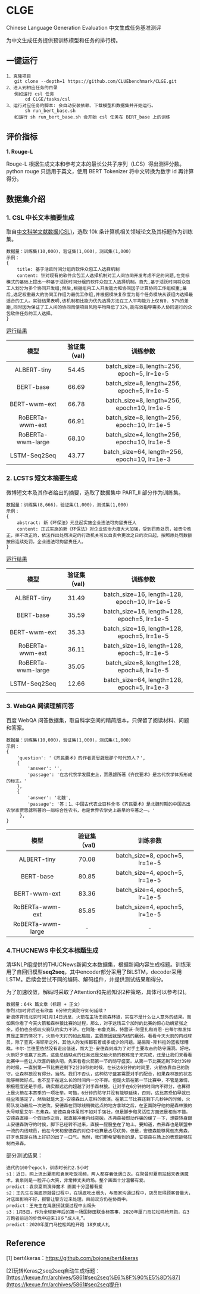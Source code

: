 # CLGE
Chinese Language Generation Evaluation 中文生成任务基准测评

为中文生成任务提供预训练模型和任务的排行榜。

## 一键运行

```
1、克隆项目 
   git clone --depth=1 https://github.com/CLUEbenchmark/CLGE.git
2、进入到相应任务的目录
   例如运行 csl 任务
       cd CLGE/tasks/csl  
3、运行对应任务的脚本: 会自动安装依赖、下载模型和数据集并开始运行。
       sh run_bert_base.sh
   如运行 sh run_bert_base.sh 会开始 csl 任务在 BERT_base 上的训练
```

## 评价指标

**1. Rouge-L**

Rouge-L 根据生成文本和参考文本的最长公共子序列（LCS）得出测评分数。
python rouge 只适用于英文，使用 BERT Tokenizer 将中文转换为数字 id 再计算得分。


## 数据集介绍

### **1. CSL 中长文本摘要生成**

取自[中文科学文献数据(CSL)](https://github.com/P01son6415/chinese-scientific-literature-dataset)，选取 10k 条计算机相关领域论文及其标题作为训练集。

```
数据量：训练集(10,000)，验证集(1,000)，测试集(1,000)
示例：
{
    title: 基于活跃时间分组的软件众包工人选择机制
    content: 针对现有的软件众包工人选择机制对工人间协同开发考虑不足的问题,在竞标模式的基础上提出一种基于活跃时间分组的软件众包工人选择机制。首先,基于活跃时间将众包工人划分为多个协同开发组;然后,根据组内工人开发能力和协同因子计算协同工作组权重;最后,选定权重最大的协同工作组为最优工作组,并根据模块复杂度为每个任务模块从该组内选择最适合的工人。实验结果表明,该机制相比能力优先选择方法在工人平均能力上仅有0. 57%的差距,同时因为保证了工人间的协同而使项目风险平均降低了32%,能有效指导需多人协同进行的众包软件任务的工人选择。
}
```

[运行结果](docs/csl.md)

|         模型          | 验证集（val) |               训练参数              |
| :-------------------: | :----------: |  :--------------------------------: |
|      ALBERT-tiny      |    54.45     |  batch_size=8, length=256, epoch=5, lr=1e-5  |
|       BERT-base       |    66.69     | batch_size=8, length=256, epoch=5, lr=1e-5  |
|     BERT-wwm-ext      |    66.78     |  batch_size=8, length=256, epoch=10, lr=1e-5 |
|    RoBERTa-wwm-ext    |    66.91     |  batch_size=8, length=256, epoch=10, lr=1e-5 |
|   RoBERTa-wwm-large   |    68.10     |  batch_size=4, length=256, epoch=10, lr=1e-5 |
|     LSTM-Seq2Seq      |    43.77     |  batch_size=64, length=256, epoch=10, lr=1e-3 |

### **2. LCSTS 短文本摘要生成**

微博短文本及其作者给出的摘要，选取了数据集中 PART_II 部分作为训练集。

```
数据量：训练集(8,666)，验证集(1,000)，测试集(1,000)
示例：
{
    abstract: 新《环保法》元旦起实施企业违法可拘留责任人
    content: 正式实施的新《环保法》对企业惩治力度大大加强，受到罚款处罚，被责令改正，拒不改正的，依法作出处罚决定的行政机关可以自责令更改之日的次日起，按照原处罚数额按日连续处罚。企业违法可拘留责任人。
}
```

[运行结果](docs/lcsts.md)

|         模型          | 验证集（val) |               训练参数              |
| :-------------------: | :----------: |  :--------------------------------: |
|      ALBERT-tiny      |    31.49     |  batch_size=16, length=128, epoch=10, lr=1e-5  |
|       BERT-base       |    35.59     |  batch_size=16, length=128, epoch=5, lr=1e-5  |
|     BERT-wwm-ext      |    35.33     |  batch_size=16, length=128, epoch=5, lr=1e-5 |
|    RoBERTa-wwm-ext    |    36.11     |  batch_size=16, length=128, epoch=5, lr=1e-5 |
|   RoBERTa-wwm-large   |    35.05     |  batch_size=8, length=128, epoch=8, lr=1e-5  |
|     LSTM-Seq2Seq      |    12.66     |  batch_size=64, length=128, epoch=5, lr=1e-3 |


### **3. WebQA 阅读理解问答**

百度 WebQA 问答数据集，取自科学空间的精简版本，只保留了阅读材料、问题和答案。

```
数据量：训练集(10,000)，验证集(1,000)，测试集(1,000)
示例：
{
    'question': '《齐民要术》的作者贾思勰是那个时代的人？',
    {
        'answer': '', 
        'passage': '在古代农学发展史上，贾思勰所著《齐民要术》是古代农学体系形成的标志。'
    },
    {
        'answer': '北魏',
        'passage': '答：1、中国古代农业百科全书《齐民要术》是北魏时期的中国杰出农学家贾思勰所著的一部综合性农书，也是世界农学史上最早的专著之一。'
     },
}
```

|         模型          | 验证集（val) |               训练参数              |
| :-------------------: | :----------: |  :--------------------------------: |
|      ALBERT-tiny      |    70.08     |  batch_size=8, epoch=5, lr=1e-5  |
|       BERT-base       |    80.85     |  batch_size=4, epoch=5, lr=1e-5  |
|     BERT-wwm-ext      |    83.36     |  batch_size=4, epoch=5, lr=1e-5 |
|    RoBERTa-wwm-ext    |    85.85     |  batch_size=4, epoch=5, lr=1e-5 |
|   RoBERTa-wwm-large   |    -     |  - |

### 4.THUCNEWS 中长文本标题生成

清华NLP组提供的THUCNews新闻文本数据集，根据新闻内容生成标题。训练采用了自回归模型**seq2seq**，其中encoder部分采用了BiLSTM，decoder采用LSTM。后续会尝试不同的编码、解码组件，并提供测试结果和得分。

为了加速收敛，解码时采取了Attention和先验知识2种策略，具体可以参考[2]。

```
数据量：64k 篇文章（标题 + 正文）
惨烈3加时背后还有欣喜 6分钟完美防守如何延续？
新浪体育讯北京时间1月14日消息，火箭在主场击败森林狼，实在不是什么让人意外的结果。而如果你看了今天火箭和森林狼比赛的过程，那么，对于这场三个加时的比赛的惊心动魄紧张之余，恐怕也会感叹火箭队的实力不济。在阿隆-布鲁克斯，特雷沃-阿里扎和肖恩-巴蒂尔都发挥算是正常的情况下，火箭今天打的如此尴尬，主要原因就是内线的羸弱。看看今天火箭的内线球员，除了查克-海耶斯之外，其他人的发挥都有着或多或少的问题。路易斯-斯科拉的篮板球糟糕，卡尔-兰德里依然没有走出低迷，而大卫-安德森则成为了对手主要攻击的防守漏洞。好吧，火箭好歹也赢了比赛，这些总结缺点的任务还是交给火箭的教练班子来完成，还是让我们来看看比赛中一些让人欣喜的镜头吧。先来看看火箭第一节的防守盛宴。从第一节比赛还剩下8分39秒的时候，一直到第一节比赛还剩下2分30秒的时候，在长达6分钟的时间里，火箭依靠自己的防守，让森林狼没有得分。当然，我们不否认，这种防守盛宴需要对手的配合，如果森林狼的状态能够稍微好点，也不至于在这么长的时间内一分不得。但是火箭在第一节比赛中，不管是激情，积极程度还是手感，确实都远远的超越了对手森林狼。让对手在6分钟的时间内不得分，也算得上是火箭在本赛季的一项壮举。可惜，6分钟的防守并没有能够延续，否则，这比赛恐怕早就已经尘埃落定了。然后就是大卫-安德森出人意料的表演。在第三节比赛还剩下几秒钟的时候，火箭队发动最后一次进攻。安德森在罚球线稍微远点的地方拿球之后，在正面防守他的是森林狼的头号球星艾尔-杰弗森。安德森身体虽然不如对手强壮，但是脚步和灵活性方面还是相当不错。安德森直接一个假动作之后，就直接冲着内线突破。杰弗森被假动作骗的缓了一下，想要转身跟上安德森防守的时候，脚下已经转不过来，直接一屁股坐在了地上。要知道，杰弗森也是联盟中一流的内线球员，他在今天和安德森的对位中也算是占尽优势。但是，安德森能够晃倒杰弗森，好歹也算是在场上好好的出了一口气。当然，我们更希望看到的是，安德森在场上的表现能够压制杰弗森。
```

部分测试结果：

```
迭代约100个epoch，训练时长约2.5小时
s1：近日，网上流出夏雨和袁泉吃饭视频，两人都穿着低调白衣。在聚餐时夏雨站起来表演魔术，袁泉则是一脸开心大笑，非常捧丈夫的场。整个画面十分温馨有爱。
predict：袁泉夏雨演绎魔术 画面十分温馨有爱
s2：王先生在海底捞就餐过程中，在锅底吃出烟头，与商家沟通过程中，店员觉得顾客音量大，对店面影响不好，报警让警方过来处理。目前双方仍在协商中。
predict：王先生在海底捞就餐过程中出烟头
s3：1月5日，作为全球新年后的第一场国际田联金标赛事，2020年厦门马拉松鸣枪开跑，在3万跑者前进的步伐中迎来18岁“成人礼”。
predict：2020年厦门马拉松鸣枪开跑 18岁成人礼
```

## Reference

[1] bert4keras：https://github.com/bojone/bert4keras

[2]玩转Keras之seq2seq自动生成标题：[https://kexue.fm/archives/5861#seq2seq%E6%8F%90%E5%8D%87](https://kexue.fm/archives/5861#seq2seq提升)

